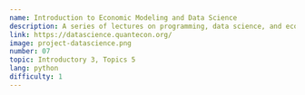 ```yaml
---
name: Introduction to Economic Modeling and Data Science
description: A series of lectures on programming, data science, and economics.
link: https://datascience.quantecon.org/
image: project-datascience.png
number: 07
topic: Introductory 3, Topics 5
lang: python
difficulty: 1
---
```

